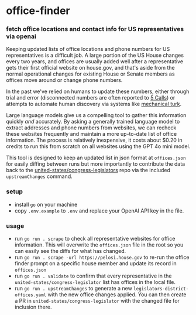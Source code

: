 # office-finder
### fetch office locations and contact info for US representatives via openai

Keeping updated lists of office locations and phone numbers for US representatives is a difficult job. A large portion of the US House changes every two years, and offices are usually added well after a representative gets their first official website on house.gov, and that's aside from the normal operational changes for existing House or Senate members as offices move around or change phone numbers.

In the past we've relied on humans to update these numbers, either through trial and error (disconnected numbers are often reported to [5 Calls](https://5calls.org)) or attempts to automate human discovery via systems like [mechanical turk](https://github.com/TheWalkers/congress-turk).

Large language models give us a compelling tool to gather this information quickly *and* accurately. By asking a generally trained language model to extract addresses and phone numbers from websites, we can recheck these websites frequently and maintain a more up-to-date list of office information. The process is relatively inexpensive, it costs about $0.20 in credits to run this from scratch on all websites using the GPT 4o mini model.

This tool is designed to keep an updated list in json format at `offices.json` for easily diffing between runs but more importantly to contribute the data back to the [united-states/congress-legislators](https://github.com/unitedstates/congress-legislators/blob/main/legislators-district-offices.yaml) repo via the included `upstreamChanges` command.

### setup
* install `go` on your machine
* copy `.env.example` to `.env` and replace your OpenAI API key in the file.

### usage
* run `go run . scrape` to check all representative websites for office information. This will overwrite the `offices.json` file in the root so you can easily see the diffs for what has changed.
* run `go run . scrape -url https://pelosi.house.gov` to re-run the office finder prompt on a specific house member and update its record in `offices.json`
* run `go run . validate` to confirm that every representative in the `united-states/congress-legislator` list has offices in the local file.
* run `go run . upstreamChanges` to generate a new `legislators-district-offices.yaml` with the new office changes applied. You can then create a PR in `united-states/congress-legislator` with the changed file for inclusion there.
